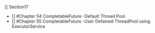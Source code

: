 [] Section17
- [] #Chapter 54 CompletableFuture -Default Thread Pool
- [] #Chapter 55 CompletableFuture  -User Defained ThreadPool using ExecutorService